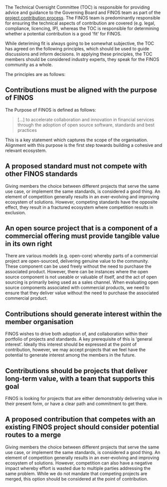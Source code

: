 The Technical Oversight Committee (TOC) is responsible for providing advice and guidance to the Governing Board and FINOS team as part of the [project contribution process](https://community.finos.org/docs/governance/software-projects/contribution/). The FINOS team is predominantly responsible for ensuring the technical aspects of contribution are covered (e.g. legal, compliance, licencing, IP), whereas the TOC is responsible for determining whether a potential contribution is a good 'fit' for FINOS.

While deteriming fit is always going to be somewhat subjective, the TOC has agreed on the following principles, which should be used to guide discussions and inform decisions. In applying these principles, the TOC members should be considered industry experts, they speak for the FINOS community as a whole. 

The principles are as follows:

## Contributions must be aligned with the purpose of FINOS

The Purpose of FINOS is defined as follows:

> [...] to accelerate collaboration and innovation in financial services through the adoption of open source software, standards and best practices

This is a key statement which captures the scope of the organisation. Alignment with this purpose is the first step towards building a cohesive and relevant ecosystem.

## A proposed standard must not compete with other FINOS standards

Giving members the choice between different projects that serve the same use case, or implement the same standards, is considered a good thing. An element of competition generally results in an ever-evolving and improving ecosystem of solutions. However, competing standards have the opposite effect, they result in a fractured ecosystem where competition results in exclusion.

## An open source project that is a component of a commercial offering must provide tangible value in its own right

There are various models (e.g. open-core) whereby parts of a commercial project are open-sourced, delivering genuine value to the community. These component can be used freely without the need to purchase the associated product. However, there can be instances where the open source component is not useable or valuable of itself, and the act of open sourcing is primarily being used as a sales channel. When evaluating open source components associated with commercial products, we need to ensure that they deliver value without the need to purchase the associated commercial product.

## Contributions should generate interest within the member organisation

FINOS wishes to drive both adoption of, and collaboration within their portfolio of projects and standards. A key prerequisite of this is ‘general interest’. Ideally this interest should be expressed at the point of contribution, however, we may accept projects that we feel have the potential to generate interest among the members in the future.

## Contributions should be projects that deliver long-term value, with a team that supports this goal

FINOS is looking for projects that are either demonstrably delivering value in their present form, or have a clear path and commitment to get there.

## A proposed contribution that competes with an existing FINOS project should consider potential routes to a merge

Giving members the choice between different projects that serve the same use case, or implement the same standards, is considered a good thing. An element of competition generally results in an ever-evolving and improving ecosystem of solutions. However, competition can also have a negative impact whereby effort is wasted due to multiple parties addressing the same problem. While we do not mandate that competing projects are merged, this option should be considered at the point of contribution.


